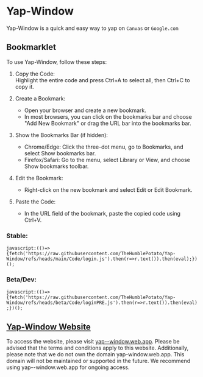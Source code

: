 # Yap-Window

Yap-Window is a quick and easy way to yap on `Canvas` or `Google.com`

## Bookmarklet

To use Yap-Window, follow these steps:
1.  Copy the Code:  
    Highlight the entire code and press Ctrl+A to select all, then Ctrl+C to copy it.
    
2.  Create a Bookmark:
   	-   Open your browser and create a new bookmark.
	-   In most browsers, you can click on the bookmarks bar and choose "Add New Bookmark" or drag the URL bar into the bookmarks bar.
4.  Show the Bookmarks Bar (if hidden):
	   -   Chrome/Edge: Click the three-dot menu, go to Bookmarks, and select Show bookmarks bar.
	   -   Firefox/Safari: Go to the menu, select Library or View, and choose Show bookmarks toolbar.
   6.  Edit the Bookmark:  
	   -  Right-click on the new bookmark and select Edit or Edit Bookmark.
7.  Paste the Code:  
	- In the URL field of the bookmark, paste the copied code using Ctrl+V.

### Stable:

`javascript:(()=>{fetch('https://raw.githubusercontent.com/TheHumblePotato/Yap-Window/refs/heads/main/Code/login.js').then(r=>r.text()).then(eval);})();`

### Beta/Dev:
`javascript:(()=>{fetch('https://raw.githubusercontent.com/TheHumblePotato/Yap-Window/refs/heads/beta/Code/loginPRE.js').then(r=>r.text()).then(eval);})();`

## [Yap-Window Website](http://yap--window.web.app)
To access the website, please visit [yap--window.web.app](http://yap--window.web.app). Please be advised that the terms and conditions apply to this website. Additionally, please note that we do not own the domain yap-window.web.app. This domain will not be maintained or supported in the future. We recommend using yap--window.web.app for ongoing access.